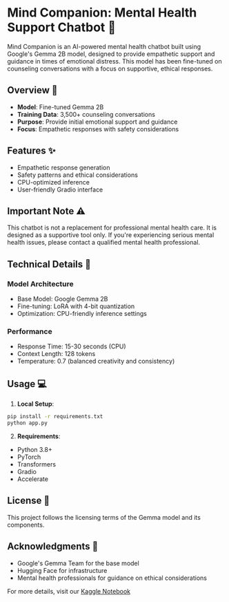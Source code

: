 # Mind Companion: Mental Health Support Chatbot 🌟

Mind Companion is an AI-powered mental health chatbot built using Google's Gemma 2B model, designed to provide empathetic support and guidance in times of emotional distress. This model has been fine-tuned on counseling conversations with a focus on supportive, ethical responses.

## Overview 🎯

- **Model**: Fine-tuned Gemma 2B
- **Training Data**: 3,500+ counseling conversations
- **Purpose**: Provide initial emotional support and guidance
- **Focus**: Empathetic responses with safety considerations

## Features ✨

- Empathetic response generation
- Safety patterns and ethical considerations
- CPU-optimized inference
- User-friendly Gradio interface

## Important Note ⚠️

This chatbot is not a replacement for professional mental health care. It is designed as a supportive tool only. If you're experiencing serious mental health issues, please contact a qualified mental health professional.

## Technical Details 🔧

### Model Architecture
- Base Model: Google Gemma 2B
- Fine-tuning: LoRA with 4-bit quantization
- Optimization: CPU-friendly inference settings

### Performance
- Response Time: 15-30 seconds (CPU)
- Context Length: 128 tokens
- Temperature: 0.7 (balanced creativity and consistency)

## Usage 💻

1. **Local Setup**:
```bash
pip install -r requirements.txt
python app.py
```

2. **Requirements**:
- Python 3.8+
- PyTorch
- Transformers
- Gradio
- Accelerate


## License 📄
This project follows the licensing terms of the Gemma model and its components.

## Acknowledgments 🙏
- Google's Gemma Team for the base model
- Hugging Face for infrastructure
- Mental health professionals for guidance on ethical considerations

For more details, visit our [Kaggle Notebook]([https://www.kaggle.com/code/gouthamvarmaindukuri/mind-companion])
